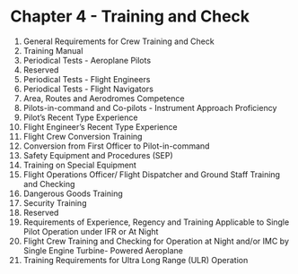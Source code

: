 # Chapter 4 - Training and Check

1. General Requirements for Crew Training and Check
2. Training Manual
3. Periodical Tests - Aeroplane Pilots
4. Reserved
5. Periodical Tests - Flight Engineers
6. Periodical Tests - Flight Navigators
7. Area, Routes and Aerodromes Competence
8. Pilots-in-command and Co-pilots - Instrument Approach Proficiency
9. Pilot’s Recent Type Experience
10. Flight Engineer’s Recent Type Experience
11. Flight Crew Conversion Training
12. Conversion from First Officer to Pilot-in-command
13. Safety Equipment and Procedures (SEP)
14. Training on Special Equipment
15. Flight Operations Officer/ Flight Dispatcher and Ground Staff Training and Checking
16. Dangerous Goods Training
17. Security Training
18. Reserved
19. Requirements of Experience, Regency and Training Applicable to Single Pilot Operation under IFR or At Night
20. Flight Crew Training and Checking for Operation at Night and/or IMC by Single Engine Turbine- Powered Aeroplane
21. Training Requirements for Ultra Long Range (ULR) Operation
